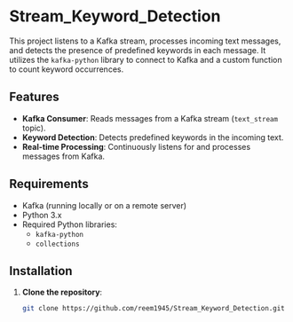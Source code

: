 # Stream_Keyword_Detection

This project listens to a Kafka stream, processes incoming text messages, and detects the presence of predefined keywords in each message. It utilizes the `kafka-python` library to connect to Kafka and a custom function to count keyword occurrences.

## Features

- **Kafka Consumer**: Reads messages from a Kafka stream (`text_stream` topic).
- **Keyword Detection**: Detects predefined keywords in the incoming text.
- **Real-time Processing**: Continuously listens for and processes messages from Kafka.

## Requirements

- Kafka (running locally or on a remote server)
- Python 3.x
- Required Python libraries:
  - `kafka-python`
  - `collections`

## Installation

1. **Clone the repository**:
   ```bash
   git clone https://github.com/reem1945/Stream_Keyword_Detection.git
